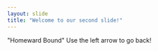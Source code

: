 ```yaml
---
layout: slide
title: "Welcome to our second slide!"
---
```

"Homeward Bound"
Use the left arrow to go back!
